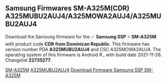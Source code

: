 <h2>Samsung Firmwares SM-A325M(CDR) A325MUBU2AUJ4/A325MOWA2AUJ4/A325MUBU2AUJ4</h2>
Download the Samsung firmware for the ✅ <strong>Samsung SSP </strong> ⭐ <strong>SM-A325M</strong> with product code <strong>CDR</strong> <strong> from Dominican Republic</strong>. This firmware has version number PDA <strong>A325MUBU2AUJ4</strong> and CSC A325MOWA2AUJ4. The operating system of this firmware is Android R , with build date 2021-11-26. Changelist <strong>22735277</strong>.


[SM-A325M](https://samfirm.shop/samsung/model/SM-A325M)
[A325MUBU2AUJ4](https://samfirm.shop/samsung/pda/A325MUBU2AUJ4)
[Download Firmware Samsung SSP SM-A325M](https://samfirm.shop/samsung/firmware/477820)
